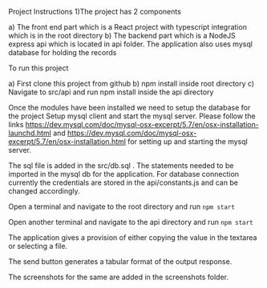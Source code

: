 Project Instructions 
1)The project has 2 components

a) The front end part which is a React project with typescript integration which is in the root directory
b) The backend part which is a NodeJS express api which is located in api folder. The application also uses mysql
database for holding the records 

To run this project

a) First clone this project from github
b) npm install inside root directory
c) Navigate to src/api and run npm install inside the api directory


Once the modules have been installed we need to setup the database for the project
Setup mysql client and start the mysql server.
Please follow the links https://dev.mysql.com/doc/mysql-osx-excerpt/5.7/en/osx-installation-launchd.html and 
https://dev.mysql.com/doc/mysql-osx-excerpt/5.7/en/osx-installation.html for setting up and
starting the mysql server.

The sql file is added in the src/db.sql . The statements needed to be imported in the mysql db for the application. 
For database connection currently the credentials are stored in the api/constants.js and can be changed accordingly.

Open a terminal and navigate to the root directory and run ``npm start``

Open another terminal and navigate to the api directory and run ``npm start``

The application gives a provision of either copying the value in the textarea or selecting a file.

The send button generates a tabular format of the output response.

The screenshots for the same are added in the screenshots folder.
